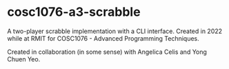# cosc1076-a3-scrabble
A two-player scrabble implementation with a CLI interface. Created in 2022 while at RMIT for COSC1076 - Advanced Programming Techniques.

Created in collaboration (in some sense) with Angelica Celis and Yong Chuen Yeo.
